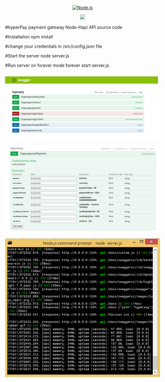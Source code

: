 <p align="center">
  <a href="https://nodejs.org/">
    <img alt="Node.js" src="https://nodejs.org/static/images/logo-light.svg" width="400"/>
  </a>
</p>
<p align="center">
  <a title="CII Best Practices" href="https://bestpractices.coreinfrastructure.org/projects/29"><img src="https://bestpractices.coreinfrastructure.org/projects/29/badge"></a>
</p>


#hyperPay payment gateway Node-Hapi API source code

#Installation
npm install

#change your credentials in /src/config.json file

#Start the server
node server.js

#Run server on forever mode
forever start server.js

![](hyperpaySwagger1.png)


![](hyperpaySwagger2.png)


![](hyperpaySwagger3.png)